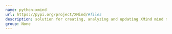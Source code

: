```yaml
---
name: python-xmind
url: https://pypi.org/project/XMind/#files
description: solution for creating, analyzing and updating XMind mind maps. URL : https://pypi.org/project/XMind/#files Groups : None
group: None
---
```

